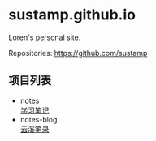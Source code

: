 # sustamp.github.io 
Loren's personal site.

Repositories: <a href="https://github.com/sustamp" target="_blank">https://github.com/sustamp</a>

## 项目列表
- notes  
  <a href="https://sustamp.github.io/notes" target="_blank">学习笔记</a>
- notes-blog  
  <a href="https://sustamp.github.io/notes-blog" target="_blank">云溪笔录</a>
